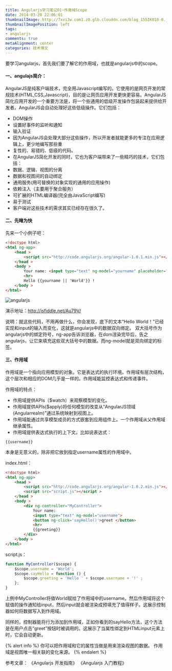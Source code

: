 ```yaml
---
title: Angularjs学习笔记01~作用域Scope
date: 2014-03-28 22:06:01
thumbnailImage: http://7xvi3w.com1.z0.glb.clouddn.com/blog_155IK010-0.jpg
thumbnailImagePosition: left
tags: 
- angularjs
comments: true
metaAlignment: center
categories: 技术博文
---
```

要学习angularjs，首先我们要了解它的作用域，也就是angularjs中的scope。
<!-- more -->
#### 一、angulajs简介：
AngularJS是纯客户端技术，完全用Javascript编写的。它使用的是网页开发的常规技术(HTML,CSS,Javascript)，目的是让网页应用开发更快更容易。AngularJS简化应用开发的一个重要方法是，将一个些通用的低级开发操作包装起来提供给开发者。AngularJS会自动处理好这些低级操作。它们包括：
- DOM操作
- 设置好事件的监听和通知
- 输入验证
- 因为AngularJS会处理大部分这些操作，所以开发者就能更多的专注在应用逻辑上，更少地编写那些重
- 复性的、易错的、低级的代码。
- 在AngularJS简化开发的同时，它也为客户端带来了一些精巧的技术，它们包括：
- 数据、逻辑、视图的分离
- 数据和视图间的自动绑定
- 通用服务(用可替换的对象实现的通用的应用操作)
- 依赖注入（主要用于聚合服务）
- 可扩展的HTML编译器(完全由JavaScript编写)
- 易于测试
- 客户端对这些技术的需求其实已经存在很久了。

#### 二、先睹为快
先来一个小例子吧：
```html
<!doctype html>
<html ng-app>
    <head >
        <script src="http://code.angularjs.org/angular-1.0.1.min.js"></script>
    </head >
    <body >
        Your name: <input type="text" ng-model="yourname" placeholder="World">
        <hr>
        Hello {{yourname || 'World'}} !
    </body >
</html>
```
![angularjs](http://7xvi3w.com1.z0.glb.clouddn.com/blog_37AB7A5F-A7A7-4A74-A119-1FC04287883B.png)

演示地址：http://jsfiddle.net/Au79V/

说明：就这些代码，不用再做什么，你会发现，底下的文本“Hello World！”已经实现和input的输入而变化，这就是angularjs中的数据双向绑定。
双大括号作为angularjs中的绑定符号，ng-app告诉浏览器，在dom渲染完毕后，告之angularjs，让它来填充这些双大括号中的数据。而ng-model就是双向绑定的标签。

#### 三、作用域
作用域是一个指向应用模型的对象。它是表达式的执行环境。作用域有层次结构，这个层次和相应的DOM几乎是一样的。作用域能监控表达式和传递事件。

作用域的特点：

- 作用域提供APIs（$watch）来观察模型的变化。
- 作用域提供APIs($apply)将任何模型的改变从“AngularJS领域(Angularrealm)”通过系统映射到视图上。
- 作用域能通过共享模型成员的方式嵌套到应用组件上。一个作用域从父作用域继承属性。
- 作用域提供表达式执行的上下文。比如说表达式：
```
{{username}} 
```
本身是无意义的，除非把它放到指定username属性的作用域中。

index.html：
```html
<!doctype html>
<html ng-app>
    <head >
        <script src="http://code.angularjs.org/angular-1.0.2.min.js"></script>
        <script src="script.js"></script >
    </head >
    <body >
        <div ng-controller="MyController">
            Your name:
            <input type="text" ng-model="username">
            <button ng-click='sayHello()'>greet </button>
            <hr>
            {{greeting}}
        </div>
    </body >
</html>
```
script.js：
```javascript
function MyController($scope) {
    $scope.username = 'World';
    $scope.sayHello = function () {
        $scope.greeting = 'Hello ' + $scope.username + '!' ;
    };
}
```
上例中MyController将值World赋给了作用域中的username。然后作用域将这个赋值的操作通知给input，然后input就会被渲染成预填充了值得样子。这展示控制器如何将数据写入到作用域。

同样的，控制器能将行为添加到作用域，正如你看到的sayHello方法，这个方法是在用户点击“greet”按钮时被调用的。这展示了当属性绑定到HTMLinput元素上时，它会自动更新。

{% alert info %}
你可以把作用域和它的属性当做是用来渲染视图的数据。
作用域是视图唯一相关联的变化来源。
{% endalert %}


参考文章：
《Angularjs 开发指南》
《Angularjs 入门教程》








